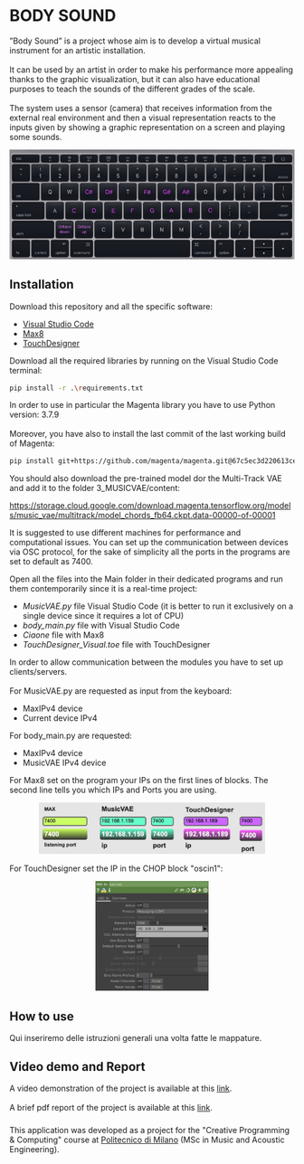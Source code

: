 # BODY SOUND
”Body Sound” is a project whose aim is to develop a virtual musical instrument for an artistic installation.<br/><br/>
It can be used by an artist in order to make his performance more appealing thanks to the graphic visualization, but it can also have educational purposes to teach the sounds of the different grades of the scale.<br/><br/>
The system uses a sensor (camera) that receives information from the external real environment and then a visual representation reacts to the inputs given by showing a graphic representation on a screen and playing some sounds.

<p align="center">
<img src="img/Keyboard.jpeg" alt="keyboard" width="1200"/>
</p>

## Installation
Download this repository and all the specific software:
* [Visual Studio Code](https://code.visualstudio.com/)
* [Max8](https://cycling74.com/downloads)
* [TouchDesigner](https://derivative.ca/UserGuide/Install_TouchDesigner)

Download all the required libraries by running on the Visual Studio Code terminal:
```bash
pip install -r .\requirements.txt
```

In order to use in particular the Magenta library you have to use Python version: 3.7.9<br></br>
Moreover, you have also to install the last commit of the last working build of Magenta:
```bash
pip install git+https://github.com/magenta/magenta.git@67c5ec3d220613ceea3e234a2917030da2a5fa85
```

You should also download the pre-trained model dor the Multi-Track VAE and add it to the folder 3_MUSICVAE/content:

https://storage.cloud.google.com/download.magenta.tensorflow.org/models/music_vae/multitrack/model_chords_fb64.ckpt.data-00000-of-00001


It is suggested to use different machines for performance and computational issues.
You can set up the communication between devices via OSC protocol, for the sake of simplicity all the ports in the programs are set to default as 7400.

Open all the files into the Main folder in their dedicated programs and run them contemporarily since it is a real-time project:
* *MusicVAE.py* file Visual Studio Code (it is better to run it exclusively on a single device since it requires a lot of CPU)
* *body_main.py* file with Visual Studio Code
* *Ciaone* file with Max8
* *TouchDesigner_Visual.toe* file with TouchDesigner

In order to allow communication between the modules you have to set up clients/servers.<br></br>
For MusicVAE.py are requested as input from the keyboard:
* MaxIPv4 device
* Current device IPv4
  
For body_main.py are requested: 
* MaxIPv4 device
* MusicVAE IPv4 device
  
For Max8 set on the program your IPs on the first lines of blocks. The second line tells you which IPs and Ports you are using.
<p align="center">
<img src="img/Max8IPs.jpg" alt="keyboard" width="400"/>
</p>

For TouchDesigner set the IP in the CHOP block "oscin1":
<p align="center">
<img src="img/TouchdesignerSETUP.jpg" alt="touchdesigner" width="200"/>
</p>

## How to use
Qui inseriremo delle istruzioni generali una volta fatte le mappature.

## Video demo and Report

A video demonstration of the project is available at this [link](https://www.youtube.com/).<br></br>
A brief pdf report of the project is available at this [link](https://github.com/rickykubler/CPAC_Group_7/blob/main/CPAC_ProjectReport.pdf).

###
This application was developed as a project for the "Creative Programming & Computing" course at [Politecnico di Milano](https://www.polimi.it) (MSc in Music and Acoustic Engineering).

